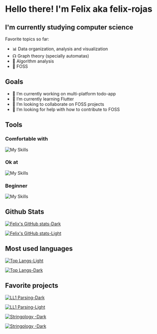 # Hello there! I'm Felix aka felix-rojas

## I'm currently studying computer science
Favorite topics so far:
- 📊 Data organization, analysis and visualization
- ☊  Graph theory (specially automatas)
- 📐 Algorithm analysis
- 🐧 FOSS

## Goals
- 🔭 I’m currently working on multi-platform todo-app
- 🌱 I’m currently learning Flutter
- 👯 I’m looking to collaborate on FOSS projects
- 🤔 I’m looking for help with how to contribute to FOSS

## Tools 

### Comfortable with

![My Skills](https://skillicons.dev/icons?i=py,git,github,idea,cpp,latex,md,anaconda,ubuntu,vscode&)

### Ok at

![My Skills](https://skillicons.dev/icons?i=js,mongo,mysql,html,rust,nodejs,flutter,androidstudio,kotlin,bash,debian)


### Beginner

![My Skills](https://skillicons.dev/icons?i=linux,css,figma,cs,gcp,express,sass,matlab)


## Github Stats

[![Felix's GitHub stats-Dark](https://github-readme-stats.vercel.app/api?username=felix-rojas&show_icons=true&theme=tokyonight#gh-dark-mode-only)](https://github.com/anuraghazra/github-readme-stats#gh-dark-mode-only)

[![Felix's GitHub stats-Light](https://github-readme-stats.vercel.app/api?username=felix-rojas&show_icons=true&theme=catpuccin_latte#gh-light-mode-only)](https://github.com/anuraghazra/github-readme-stats#gh-light-mode-only)

## Most used languages

[![Top Langs-Light](https://github-readme-stats.vercel.app/api/top-langs/?username=felix-rojas&layout=donut&theme=catpuccin_latte#gh-light-mode-only)](https://github.com/anuraghazra/github-readme-stats#gh-light-mode-only)

[![Top Langs-Dark](https://github-readme-stats.vercel.app/api/top-langs/?username=felix-rojas&layout=donut&theme=tokyonight#gh-dark-mode-only)](https://github.com/anuraghazra/github-readme-stats#gh-dark-mode-only)

## Favorite projects

[![LL1 Parsing-Dark](https://github-readme-stats.vercel.app/api/pin/?username=felix-rojas&repo=Ev2JavaParser&layout=donut&theme=tokyonight#gh-dark-mode-only)](https://github.com/anuraghazra/github-readme-stats#gh-dark-mode-only)

[![LL1 Parsing-Light](https://github-readme-stats.vercel.app/api/pin/?username=felix-rojas&repo=Ev2JavaParser&layout=donut&theme=tokyonight#gh-light-mode-only)](https://github.com/anuraghazra/github-readme-stats#gh-light-mode-only)

[![Stringology -Dark](https://github-readme-stats.vercel.app/api/pin/?username=felix-rojas&repo=AI1_Actividad_Integradora_1&layout=donut&theme=tokyonight#gh-dark-mode-only)](https://github.com/anuraghazra/github-readme-stats#gh-dark-mode-only)

[![Stringology -Dark](https://github-readme-stats.vercel.app/api/pin/?username=felix-rojas&repo=AI1_Actividad_Integradora_1&layout=donut&theme=tokyonight#gh-light-mode-only)](https://github.com/anuraghazra/github-readme-stats#gh-light-mode-only)